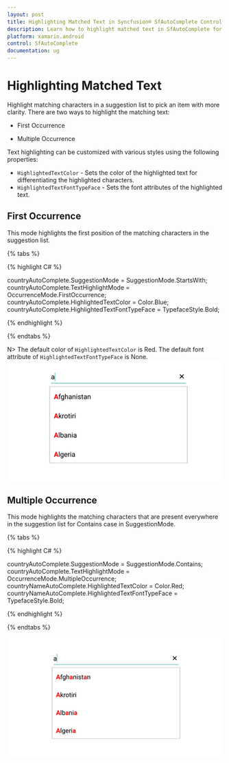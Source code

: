 ```yaml
---
layout: post
title: Highlighting Matched Text in Syncfusion® SfAutoComplete Control
description: Learn how to highlight matched text in SfAutoComplete for Xamarin.Android and understand how to highlight matching characters in the suggestion list
platform: xamarin.android
control: SfAutoComplete
documentation: ug
---
```


# Highlighting Matched Text

Highlight matching characters in a suggestion list to pick an item with more clarity. There are two ways to highlight the matching text:


* First Occurrence

* Multiple Occurrence

Text highlighting can be customized with various styles using the following properties:

* `HighlightedTextColor` - Sets the color of the highlighted text for differentiating the highlighted characters.
* `HighlightedTextFontTypeFace` - Sets the font attributes of the highlighted text.

## First Occurrence

This mode highlights the first position of the matching characters in the suggestion list.

{% tabs %}

{% highlight C# %}

countryAutoComplete.SuggestionMode = SuggestionMode.StartsWith;
countryAutoComplete.TextHighlightMode = OccurrenceMode.FirstOccurrence; 
countryAutoComplete.HighlightedTextColor = Color.Blue; 
countryAutoComplete.HighlightedTextFontTypeFace = TypefaceStyle.Bold; 
	 
{% endhighlight %}

{% endtabs %}

N> The default color of `HighlightedTextColor` is Red. The default font attribute of `HighlightedTextFontTypeFace` is None.
![First Occurrence AutoComplete Image](images/FirstOccurrence.png)

## Multiple Occurrence

This mode highlights the matching characters that are present everywhere in the suggestion list for Contains case in SuggestionMode.

{% tabs %}

{% highlight C# %}

countryAutoComplete.SuggestionMode = SuggestionMode.Contains;
countryAutoComplete.TextHighlightMode = OccurrenceMode.MultipleOccurrence;
countryNameAutoComplete.HighlightedTextColor = Color.Red; 
countryNameAutoComplete.HighlightedTextFontTypeFace = TypefaceStyle.Bold;
	 
{% endhighlight %}

{% endtabs %}
	
![Multiple Occurrence AutoComplete Image](images/MultipleOccurrence.png)




